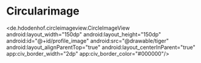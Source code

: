 # Circularimage

<de.hdodenhof.circleimageview.CircleImageView
        android:layout_width="150dp"
        android:layout_height="150dp"
        android:id="@+id/profile_image"
        android:src="@drawable/tiger"
        android:layout_alignParentTop="true"
        android:layout_centerInParent="true"
        app:civ_border_width="2dp"
        app:civ_border_color="#000000"/>
